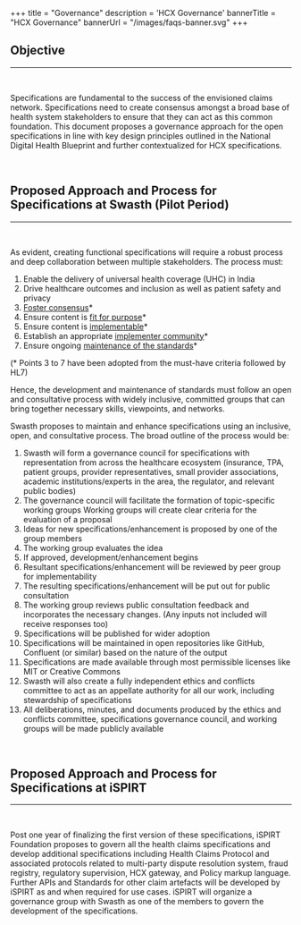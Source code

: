 +++
title = "Governance"
description = 'HCX Governance'
bannerTitle = "HCX Governance"
bannerUrl = "/images/faqs-banner.svg"
+++

<section id="objective" class='governance-section'>

## Objective

---

<br />

Specifications are fundamental to the success of the envisioned claims network. Specifications need to create consensus amongst a broad base of health system stakeholders to ensure that they can act as this common foundation. This document proposes a governance approach for the open specifications in line with key design principles outlined in the National Digital Health Blueprint and further contextualized for HCX specifications.

<br />

## Proposed Approach and Process for Specifications at Swasth (Pilot Period)

---

<br />

As evident, creating functional specifications will require a robust process and deep collaboration between multiple stakeholders. The process must:

1. Enable the delivery of universal health coverage (UHC) in India
2. Drive healthcare outcomes and inclusion as well as patient safety and privacy
3. [Foster consensus](https://confluence.hl7.org/pages/viewpage.action?pageId=66920956#UnderstandingtheStandardsProcess-consensus)\*
4. Ensure content is [fit for purpose](https://confluence.hl7.org/pages/viewpage.action?pageId=66920956#UnderstandingtheStandardsProcess-fit)\*
5. Ensure content is [implementable](https://confluence.hl7.org/display/HL7/Understanding+the+Standards+Process#UnderstandingtheStandardsProcess-implementable)\*
6. Establish an appropriate [implementer community](https://confluence.hl7.org/display/HL7/Understanding+the+Standards+Process#UnderstandingtheStandardsProcess-community)\*
7. Ensure ongoing [maintenance of the standards](https://confluence.hl7.org/display/HL7/Understanding+the+Standards+Process#UnderstandingtheStandardsProcess-maintenance)\*

(\* Points 3 to 7 have been adopted from the must-have criteria followed by HL7)

Hence, the development and maintenance of standards must follow an open and consultative process with widely inclusive, committed groups that can bring together necessary skills, viewpoints, and networks.

Swasth proposes to maintain and enhance specifications using an inclusive, open, and consultative process. The broad outline of the process would be:

1. Swasth will form a governance council for specifications with representation from across the healthcare ecosystem (insurance, TPA, patient groups, provider representatives, small provider associations, academic institutions/experts in the area, the regulator, and relevant public bodies)
2. The governance council will facilitate the formation of topic-specific working groups
   Working groups will create clear criteria for the evaluation of a proposal
3. Ideas for new specifications/enhancement is proposed by one of the group members
4. The working group evaluates the idea
5. If approved, development/enhancement begins
6. Resultant specifications/enhancement will be reviewed by peer group for implementability
7. The resulting specifications/enhancement will be put out for public consultation
8. The working group reviews public consultation feedback and incorporates the necessary changes. (Any inputs not included will receive responses too)
9. Specifications will be published for wider adoption
10. Specifications will be maintained in open repositories like GitHub, Confluent (or similar) based on the nature of the output
11. Specifications are made available through most permissible licenses like MIT or Creative Commons
12. Swasth will also create a fully independent ethics and conflicts committee to act as an appellate authority for all our work, including stewardship of specifications
13. All deliberations, minutes, and documents produced by the ethics and conflicts committee, specifications governance council, and working groups will be made publicly available

<br />

## Proposed Approach and Process for Specifications at iSPIRT

---

<br />

Post one year of finalizing the first version of these specifications, iSPIRT Foundation proposes to govern all the health claims specifications and develop additional specifications including Health Claims Protocol and associated protocols related to multi-party dispute resolution system, fraud registry, regulatory supervision, HCX gateway, and Policy markup language. Further APIs and Standards for other claim artefacts will be developed by iSPIRT as and when required for use cases. iSPIRT will organize a governance group with Swasth as one of the members to govern the development of the specifications.

<br />
<br />
<br />
</section>
